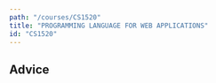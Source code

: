 ```yaml
---
path: "/courses/CS1520"
title: "PROGRAMMING LANGUAGE FOR WEB APPLICATIONS"
id: "CS1520"
---
```


## Advice

